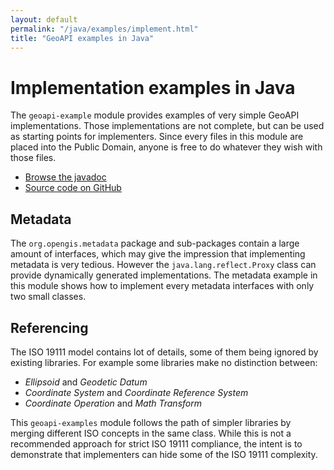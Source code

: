 ```yaml
---
layout: default
permalink: "/java/examples/implement.html"
title: "GeoAPI examples in Java"
---
```


# Implementation examples in Java

The `geoapi-example` module provides examples of very simple GeoAPI implementations.
Those implementations are not complete, but can be used as starting points for implementers.
Since every files in this module are placed into the Public Domain,
anyone is free to do whatever they wish with those files.

* [Browse the javadoc](../../snapshot/javadoc/org.opengis.geoapi.example/module-summary.html)
* [Source code on GitHub](https://github.com/opengeospatial/geoapi/tree/master/geoapi-examples/src/main/java/org/opengis/example)

## Metadata

The `org.opengis.metadata` package and sub-packages contain a large amount of interfaces,
which may give the impression that implementing metadata is very tedious.
However the `java.lang.reflect.Proxy` class can provide dynamically generated implementations.
The metadata example in this module shows how to implement every metadata interfaces with only two small classes.

## Referencing

The ISO 19111 model contains lot of details, some of them being ignored by existing libraries.
For example some libraries make no distinction between:

* _Ellipsoid_ and _Geodetic Datum_
* _Coordinate System_ and _Coordinate Reference System_
* _Coordinate Operation_ and _Math Transform_

This `geoapi-examples` module follows the path of simpler libraries
by merging different ISO concepts in the same class.
While this is not a recommended approach for strict ISO 19111 compliance,
the intent is to demonstrate that implementers can hide some of the ISO 19111 complexity.
